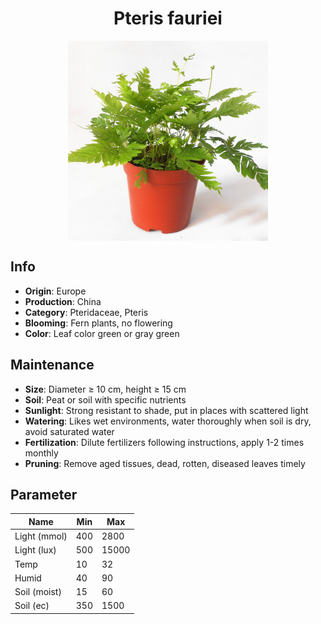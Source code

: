 <h1 align='center'>Pteris fauriei</h1>
<p align="center">
    <img 
        align='center'
        width='320'
        src="../images/pteris fauriei.png" 
        alt='Pteris fauriei' />
</p>

## Info

 - **Origin**: Europe
 - **Production**: China
 - **Category**: Pteridaceae, Pteris
 - **Blooming**: Fern plants, no flowering
 - **Color**: Leaf color green or gray green

## Maintenance

 - **Size**: Diameter ≥ 10 cm, height ≥ 15 cm
 - **Soil**: Peat or soil with specific nutrients
 - **Sunlight**: Strong resistant to shade, put in places with scattered light
 - **Watering**: Likes wet environments, water thoroughly when soil is dry, avoid saturated water
 - **Fertilization**: Dilute fertilizers following instructions, apply 1-2 times monthly
 - **Pruning**: Remove aged tissues, dead, rotten, diseased leaves timely

## Parameter

| Name         | Min  | Max   |
|--------------|------|-------|
| Light (mmol) | 400 | 2800  |
| Light (lux)  | 500 | 15000 |
| Temp         | 10    | 32    |
| Humid        | 40   | 90    |
| Soil (moist) | 15   | 60    |
| Soil (ec)    | 350  | 1500  |
